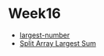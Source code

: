 # Week16
- [largest-number](https://leetcode.com/problems/largest-number/description/)
- [Split Array Largest Sum](https://leetcode.com/problems/split-array-largest-sum/description/)
